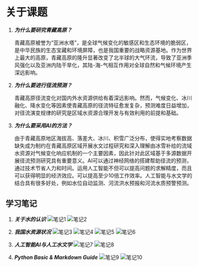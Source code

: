 # **关于课题**

1. ***为什么要研究青藏高原？***

   青藏高原被誉为“亚洲水塔”，是全球气候变化的敏感区和生态环境的脆弱区，是中华民族的生态宝藏和环境屏障，也是我国重要的战略资源基地。作为世界上最大的高原，青藏高原的隆升显著改变了北半球的大气环流，导致了亚洲季风强化以及亚洲内陆干旱化，其陆-海-气相互作用对全球自然和气候环境产生深远影响。

2. ***为什么要进行径流预测？***

   青藏高原径流变化对国内外水资源供给有着深远影响。然而，气候变化、冰川融化、降水变化等因素使青藏高原的径流特征愈发复杂，预测难度日益增加，对径流演变规律的研究是区域水资源合理开发与有效利用的前提和基础。

3. ***为什么要采用AI的方法？***

   由于青藏高原地区海拔高、落差大、冰川、积雪广泛分布，使得实地考察数据缺失成为制约在青藏高原区域开展水文过程研究和深入理解由冰雪补给的流域水资源对气候变化响应机制的一个主要因素，因此针对此区域基于多源数据开展径流预测研究具有重要意义。AI可以通过神经网络的搭建帮助径流的预测，通过技术节省人力和时间。运用人工智能不但可以提高问题的求解精度，而且可以获得明显的经济效应。可以提高至少10倍工作效率。人工智能与水文学的结合具有很多好处，例如水位自动监测、河流洪水预报和河流水质预警预测。

## **学习笔记**

1. ***关于水的认识***
![笔记1](LZY/images/1.jpg)
![笔记2](LZY/images/2.jpg)

2. ***我国水资源状况***
![笔记3](LZY/images/3.jpg)
![笔记4](LZY/images/4.jpg)
![笔记5](LZY/images/5.jpg)
![笔记6](LZY/images/6.jpg)

3. ***人工智能AI与人工水文学***
![笔记7](LZY/images/7.jpg)
![笔记8](LZY/images/8,jpg)

4. ***Python Basic & Markdown Guide***
![笔记9](LZY/images/10.jpg)
![笔记10](LZY/images/10.jpg)





   

